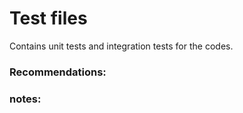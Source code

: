 # Test files

Contains unit tests and integration tests for the codes.

### Recommendations:

### notes: 
